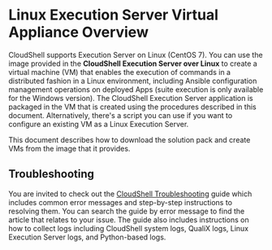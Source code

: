 # Linux Execution Server Virtual Appliance Overview

CloudShell supports Execution Server on Linux (CentOS 7). You can use the image provided in the **CloudShell Execution Server over Linux** to create a virtual machine (VM) that enables the execution of commands in a distributed fashion in a Linux environment, including Ansible configuration management operations on deployed Apps (suite execution is only available for the Windows version). The CloudShell Execution Server application is packaged in the VM that is created using the procedures described in this document. Alternatively, there's a script you can use if you want to configure an existing VM as a Linux Execution Server.

This document describes how to download the solution pack and create VMs from the image that it provides.

## Troubleshooting

You are invited to check out the [CloudShell Troubleshooting](https://help.quali.com/Online%20Help/0.0/Portal/Content/Troubleshooting/Troubleshooting.htm) guide which includes common error messages and step-by-step instructions to resolving them. You can search the guide by error message to find the article that relates to your issue. The guide also includes instructions on how to collect logs including CloudShell system logs, QualiX logs, Linux Execution Server logs, and Python-based logs.